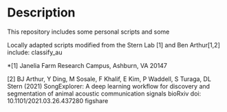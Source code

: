 # Description

This repository includes some personal scripts and some 

Locally adapted scripts modified from the Stern Lab [1] and Ben Arthur[1,2] include: classify_au

*[1] Janelia Farm Research Campus, Ashburn, VA 20147

[2] BJ Arthur, Y Ding, M Sosale, F Khalif, E Kim, P Waddell, S Turaga, DL Stern (2021)
SongExplorer: A deep learning workflow for discovery and segmentation of animal acoustic communication signals
bioRxiv doi: 10.1101/2021.03.26.437280 figshare
